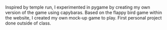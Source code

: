 Inspired by temple run, I experimented in pygame by creating my own version of the game using capybaras.
Based on the flappy bird game within the website, I created my own mock-up game to play.
First personal project done outside of class.
